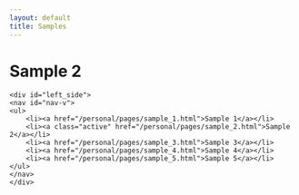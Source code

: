 ```yaml
---
layout: default
title: Samples
---
```

<div id="wrapper">
    <div id="content_area">
      <div id="content_body">
      <h1>Sample 2</h1>
       </div>
    </div>

    <div id="left_side">
    <nav id="nav-v">
    <ul>
        <li><a href="/personal/pages/sample_1.html">Sample 1</a></li>
        <li><a class="active" href="/personal/pages/sample_2.html">Sample 2</a></li>
        <li><a href="/personal/pages/sample_3.html">Sample 3</a></li>
        <li><a href="/personal/pages/sample_4.html">Sample 4</a></li>
        <li><a href="/personal/pages/sample_5.html">Sample 5</a></li>
    </ul>
    </nav>
    </div>
</div>

